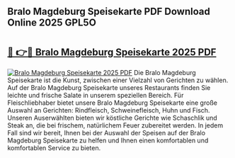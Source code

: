 ## Bralo Magdeburg Speisekarte PDF Download Online 2025 GPL5O

# <h2><a href="http://gca0npu.nevu.top/?p=Bralo+Magdeburg+Speisekarte">🔗 👉🔴 Bralo Magdeburg Speisekarte 2025 PDF</a></h2>

[![Bralo Magdeburg Speisekarte 2025 PDF](https://i.imgur.com/dBaPXMq.png)](http://gca0npu.nevu.top/?p=Bralo+Magdeburg+Speisekarte)
Die Bralo Magdeburg Speisekarte ist die Kunst, zwischen einer Vielzahl von Gerichten zu wählen. Auf der Bralo Magdeburg Speisekarte unseres Restaurants finden Sie leichte und frische Salate in unserem speziellen Bereich. Für Fleischliebhaber bietet unsere Bralo Magdeburg Speisekarte eine große Auswahl an Gerichten: Rindfleisch, Schweinefleisch, Huhn und Fisch. Unseren Auserwählten bieten wir köstliche Gerichte wie Schaschlik und Steak an, die bei frischem, natürlichem Feuer zubereitet werden. In jedem Fall sind wir bereit, Ihnen bei der Auswahl der Speisen auf der Bralo Magdeburg Speisekarte zu helfen und Ihnen einen komfortablen und komfortablen Service zu bieten.
